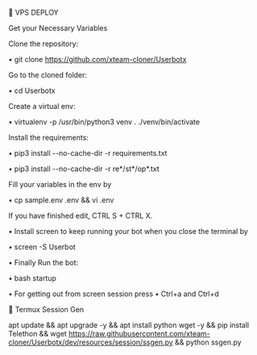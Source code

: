 💠 VPS DEPLOY

Get your Necessary Variables

Clone the repository:

• git clone https://github.com/xteam-cloner/Userbotx

Go to the cloned folder:

• cd Userbotx

Create a virtual env:

• virtualenv -p /usr/bin/python3 venv 
. ./venv/bin/activate

Install the requirements:

• pip3 install --no-cache-dir  -r requirements.txt

• pip3 install --no-cache-dir -r re*/st*/op*.txt

Fill your variables in the env by

• cp sample.env .env && vi .env

If you have finished edit, CTRL S + CTRL X.

• Install screen to keep running your bot when you close the terminal by

• screen -S Userbot

• Finally Run the bot:

• bash startup

• For getting out from screen session press
• Ctrl+a and Ctrl+d

💠 Termux Session Gen

apt update && apt upgrade -y && apt install python wget -y && pip install Telethon && wget https://raw.githubusercontent.com/xteam-cloner/Userbotx/dev/resources/session/ssgen.py && python ssgen.py
